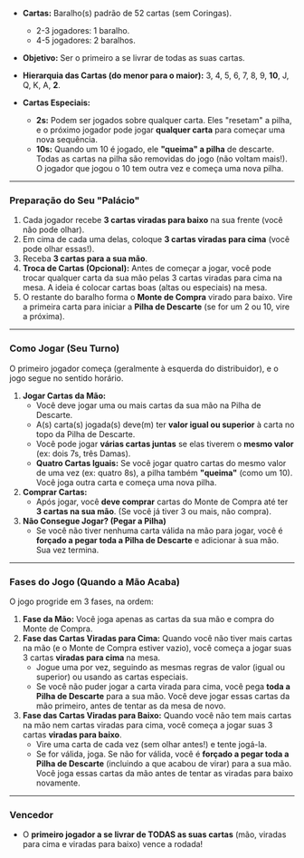 - **Cartas:** Baralho(s) padrão de 52 cartas (sem Coringas).

    - 2-3 jogadores: 1 baralho.
    - 4-5 jogadores: 2 baralhos.

- **Objetivo:** Ser o primeiro a se livrar de todas as suas cartas.

- **Hierarquia das Cartas (do menor para o maior):** 3, 4, 5, 6, 7, 8, 9, **10**, J, Q, K, A, **2**.

- **Cartas Especiais:**
    - **2s:** Podem ser jogados sobre qualquer carta. Eles "resetam" a pilha, e o próximo jogador pode jogar **qualquer carta** para começar uma nova sequência.
    - **10s:** Quando um 10 é jogado, ele **"queima" a pilha** de descarte. Todas as cartas na pilha são removidas do jogo (não voltam mais!). O jogador que jogou o 10 tem outra vez e começa uma nova pilha.

---

### Preparação do Seu "Palácio"

1. Cada jogador recebe **3 cartas viradas para baixo** na sua frente (você não pode olhar).
2. Em cima de cada uma delas, coloque **3 cartas viradas para cima** (você pode olhar essas!).
3. Receba **3 cartas para a sua mão**.
4. **Troca de Cartas (Opcional):** Antes de começar a jogar, você pode trocar qualquer carta da sua mão pelas 3 cartas viradas para cima na mesa. A ideia é colocar cartas boas (altas ou especiais) na mesa.
5. O restante do baralho forma o **Monte de Compra** virado para baixo. Vire a primeira carta para iniciar a **Pilha de Descarte** (se for um 2 ou 10, vire a próxima).

---

### Como Jogar (Seu Turno)

O primeiro jogador começa (geralmente à esquerda do distribuidor), e o jogo segue no sentido horário.

1. **Jogar Cartas da Mão:**
    - Você deve jogar uma ou mais cartas da sua mão na Pilha de Descarte.
    - A(s) carta(s) jogada(s) deve(m) ter **valor igual ou superior** à carta no topo da Pilha de Descarte.
    - Você pode jogar **várias cartas juntas** se elas tiverem o **mesmo valor** (ex: dois 7s, três Damas).
    - **Quatro Cartas Iguais:** Se você jogar quatro cartas do mesmo valor de uma vez (ex: quatro 8s), a pilha também **"queima"** (como um 10). Você joga outra carta e começa uma nova pilha.
2. **Comprar Cartas:**
    - Após jogar, você **deve comprar** cartas do Monte de Compra até ter **3 cartas na sua mão**. (Se você já tiver 3 ou mais, não compra).
3. **Não Consegue Jogar? (Pegar a Pilha)**
    - Se você não tiver nenhuma carta válida na mão para jogar, você é **forçado a pegar toda a Pilha de Descarte** e adicionar à sua mão. Sua vez termina.

---

### Fases do Jogo (Quando a Mão Acaba)

O jogo progride em 3 fases, na ordem:

1. **Fase da Mão:** Você joga apenas as cartas da sua mão e compra do Monte de Compra.
2. **Fase das Cartas Viradas para Cima:** Quando você não tiver mais cartas na mão (e o Monte de Compra estiver vazio), você começa a jogar suas 3 cartas **viradas para cima** na mesa.
    - Jogue uma por vez, seguindo as mesmas regras de valor (igual ou superior) ou usando as cartas especiais.
    - Se você não puder jogar a carta virada para cima, você pega **toda a Pilha de Descarte** para a sua mão. Você deve jogar essas cartas da mão primeiro, antes de tentar as da mesa de novo.
3. **Fase das Cartas Viradas para Baixo:** Quando você não tem mais cartas na mão nem cartas viradas para cima, você começa a jogar suas 3 cartas **viradas para baixo**.
    - Vire uma carta de cada vez (sem olhar antes!) e tente jogá-la.
    - Se for válida, joga. Se não for válida, você é **forçado a pegar toda a Pilha de Descarte** (incluindo a que acabou de virar) para a sua mão. Você joga essas cartas da mão antes de tentar as viradas para baixo novamente.

---

### Vencedor

- O **primeiro jogador a se livrar de TODAS as suas cartas** (mão, viradas para cima e viradas para baixo) vence a rodada!